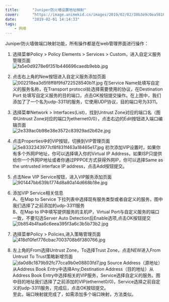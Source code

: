 ```yaml
---
title:      "Juniper防火墙设置地址映射"
cover:      "https://image.animekid.cn/images/2019/02/02/38b3e9c0ea581028e1d5cce8bd1ed3fe.md.png"
date:       "2019-02-01 14:14:33"
tags:
    - 网络
---
```


Juniper防火墙做端口映射功能，所有操作都是在web管理界面进行操作：  
1. 选择菜单Policy > Policy Elements > Services > Custom，进入自定义服务管理页面  
![fa5e0d9278e6f351b446696caedb9ebb.jpg](https://image.animekid.cn/images/2019/02/11/fa5e0d9278e6f351b446696caedb9ebb.jpg)

2. 点击右上角的New按钮进入自定义服务添加页面  
![002218ea3d5f8ff8f9fd722528540b1f.jpg](https://image.animekid.cn/images/2019/02/11/002218ea3d5f8ff8f9fd722528540b1f.jpg) 
在Service Name处填写自定义的服务名称，在Transport protocol处选择需要使用的协议，在Destination
Port 处填写自定义服务的目的端口，点击OK按钮提交操作。在上图中，我们添加了了一个名为udp-3311的服务，它使用UDP协议，目的端口号为3311。  

3. 选择菜单Network > Interfaces(List)，找到Untrust Zone对应的端口名（图中Untrust Zone对应的端口为ethernet0/0），点击右边的Edit按钮进入端口编辑页面  
![2e339ac0b98e38e3572c83929ad2b62e.jpg](https://image.animekid.cn/images/2019/02/11/2e339ac0b98e38e3572c83929ad2b62e.jpg)

4. 点击Properties中的VIP按钮，切换到VIP管理页面  
![5e8332343977cf8f831f463a18465e17.jpg](https://image.animekid.cn/images/2019/02/11/5e8332343977cf8f831f463a18465e17.jpg)
初次添加VIP设置时，如果你有多个外网IP地址，你可以选择填入你的Virtual IP Address，如果ISP只提供给你一个外网IP地址或者你通过PPPOE方式获得外网IP，你可以选择Same as the untrusted interface IP address，点击Add按钮提交。

5. 点击New VIP Service按钮，进入VIP服务添加页面
![901447bb639b1774d8a80a14d668b18e.jpg](https://image.animekid.cn/images/2019/02/11/901447bb639b1774d8a80a14d668b18e.jpg)

6. 添加VIP Service相关信息  
A、在Map to Service 下拉列表中选择现有服务类型或者自定义的服务，图中我们选择了之前添加的udp-3311服务  
B、在Map to IP中填写提供服务的主机IP，Virtual Port与自定义服务的端口一致，不要勾选Server Auto Detection后Enable选项,点击OK按钮提交  
![0b854b4faa6c6eea395f3a6c3b5b73b2.jpg](https://image.animekid.cn/images/2019/02/11/0b854b4faa6c6eea395f3a6c3b5b73b2.jpg)

7. 选择菜单Policy > Policies,进入策略管理页面
![418d10fef776cbac7003708b6f380766.jpg](https://image.animekid.cn/images/2019/02/11/418d10fef776cbac7003708b6f380766.jpg)

8. 左上角的From选择Untrust Zone，To选择Trust Zone，点击NEW进入From Untrust To Trust策略新增页面
![da0d8c1879b92fc77cca9b0e08803fd7.jpg](https://image.animekid.cn/images/2019/02/11/da0d8c1879b92fc77cca9b0e08803fd7.jpg)
Source Address（源地址）从Address Book Entry中选择Any;Destination Address（目的地址）从Address Book Entry中选择相关的VIP服务，Service选择自定义的服务。图中目的地址我们选择了之前添加的VIP(ethernet0/0)，Service选择之前自定义的udp-3311服务，完成后，点击OK按钮提交。  
至此，端口映射就完成了，如需添加多个端口映射，方法类似。
